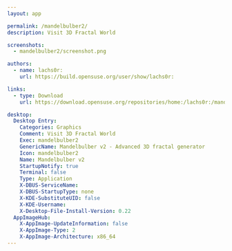 ```yaml
---
layout: app

permalink: /mandelbulber2/
description: Visit 3D Fractal World

screenshots:
  - mandelbulber2/screenshot.png

authors:
  - name: lachs0r:
    url: https://build.opensuse.org/user/show/lachs0r:

links:
  - type: Download
    url: https://download.opensuse.org/repositories/home:/lachs0r:/mandelbulber2/AppImage/mandelbulber2-latest-x86_64.AppImage.mirrorlist

desktop:
  Desktop Entry:
    Categories: Graphics
    Comment: Visit 3D Fractal World
    Exec: mandelbulber2
    GenericName: Mandelbulber v2 - Advanced 3D fractal generator
    Icon: mandelbulber2
    Name: Mandelbulber v2
    StartupNotify: true
    Terminal: false
    Type: Application
    X-DBUS-ServiceName: 
    X-DBUS-StartupType: none
    X-KDE-SubstituteUID: false
    X-KDE-Username: 
    X-Desktop-File-Install-Version: 0.22
  AppImageHub:
    X-AppImage-UpdateInformation: false
    X-AppImage-Type: 2
    X-AppImage-Architecture: x86_64
---
```

